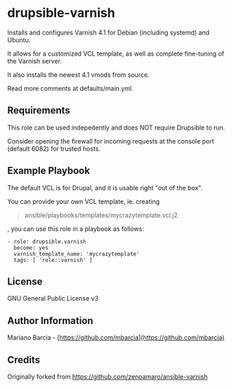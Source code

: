 drupsible-varnish
=================

Installs and configures Varnish 4.1 for Debian (including systemd) and Ubuntu.

It allows for a customized VCL template, as well as complete fine-tuning of the Varnish server. 

It also installs the newest 4.1 vmods from source.

Read more comments at defaults/main.yml.

Requirements
------------

This role can be used indepedently and does NOT require Drupsible to run.

Consider opening the firewall for incoming requests at the console port (default 6082) for trusted hosts.

Example Playbook
----------------

The default VCL is for Drupal, and it is usable right "out of the box".

You can provide your own VCL template, ie. creating 
> ansible/playbooks/templates/mycrazytemplate.vcl.j2

, you can use this role in a playbook as follows:

```
- role: drupsible.varnish
  become: yes
  varnish_template_name: 'mycrazytemplate'
  tags: [ 'role::varnish' ]
```

License
-------

GNU General Public License v3

Author Information
------------------

Mariano Barcia - [https://github.com/mbarcia](https://github.com/mbarcia)

Credits
-------

Originally forked from https://github.com/zenoamaro/ansible-varnish

